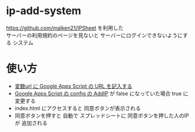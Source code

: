 # ip-add-system
https://github.com/malken21/IPSheet を利用した
<br>
サーバーの利用規約のページを見ないと サーバーにログインできないようにする システム
# 使い方
- [変数url に Google Apps Script の URL を記入する](index.html#L11)
- [Google Apps Script の config の AddIP](https://github.com/malken21/Minecraft_IPSheet_Spigot/blob/main/GAS/config.js#L4) が false になっていた場合 true に 変更する
- index.html にアクセスすると 同意ボタンが表示される
- 同意ボタンを押すと 自動で スプレッドシートに 同意ボタンを押した人のIP が 追加される
